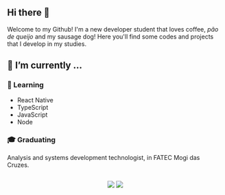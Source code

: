 ## Hi there 👋
Welcome to my Github! I'm a new developer student that loves coffee, *pão de queijo* and my sausage dog!  Here you'll find some codes and projects that I develop in my studies.

## :calendar: I’m currently ...
### 🌱 Learning
* React Native
* TypeScript
* JavaScript
* Node
### :mortar_board: Graduating  
Analysis and systems development technologist, in FATEC Mogi das Cruzes.

## 
  
<div align="center">
  <a href = "mailto:thais.r.mignoli@gmail.com"><img src="https://img.shields.io/badge/-Gmail-%23333?style=for-the-badge&logo=gmail&logoColor=white" target="_blank"></a>
  <a href="https://www.linkedin.com/in/thais-mignoli-1274a7b5" target="_blank"><img src="https://img.shields.io/badge/-LinkedIn-%230077B5?style=for-the-badge&logo=linkedin&logoColor=white" target="_blank"></a> 
</div>
